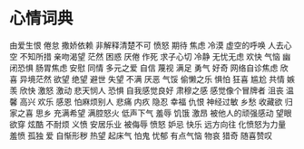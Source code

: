 # 心情词典
由爱生恨
倦怠
撒娇依赖
非解释清楚不可
愤怒
期待
焦虑
冷漠
虚空的呼唤
人去心空
不知所措
亲吻渴望
茫然
困惑
厌倦
作死
求子心切
冷静
无忧无虑
欢快
气恼
幽闭恐惧
肠胃焦虑
安慰
同情
多元之爱
自信
蔑视
满足
勇气
好奇
网络自诊焦虑
欣喜
异境茫然
欲望
绝望
避世
失望
不满
厌恶
气馁
偷懒之乐
惧怕
狂喜
尴尬
共情
嫉羡
欣快
激怒
激动
悲天悯人
恐惧
自我感觉良好
肃穆之感
感觉像个冒牌者
沮丧
温馨
高兴
欢乐
感恩
怕麻烦别人
悲痛
内疚
隐忍
幸福
仇恨
神经过敏
乡愁
收藏欲
归家之喜
思乡
充满希望
满腔怒火
低声下气
羞辱
饥饿
激昂
被他人的顽强感动
望眼欲穿
炫酷
不耐烦
义愤
安居乐业
被侮辱
愤怒
妒忌
快乐
远方向往
化愤怒为力量
羞愤
孤独
爱
自惭形秽
热望
起床气
怕鬼
忧郁
有点气恼
物哀
猎奇
随喜赞叹
